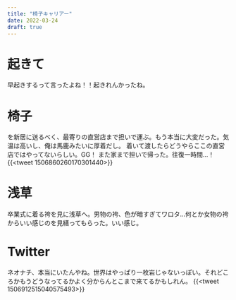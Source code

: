 ```yaml
---
title: "椅子キャリアー"
date: 2022-03-24
draft: true
---
```


# 起きて
早起きするって言ったよね！！起きれんかったね。

# 椅子
を新居に送るべく、最寄りの直営店まで担いで運ぶ。もう本当に大変だった。気温は高いし、俺は馬鹿みたいに厚着だし。
着いて渡したらどうやらここの直営店ではやってないらしい。GG！
また家まで担いで帰った。往復一時間...！
{{<tweet 1506860260170301440>}}
# 浅草
卒業式に着る袴を見に浅草へ。男物の袴、色が暗すぎてワロタ...何とか女物の袴からいい感じのを見繕ってもらった。いい感じ。

# Twitter
ネオナチ、本当にいたんやね。世界はやっぱり一枚岩じゃないっぽい。それどころかもうどうなってるかよく分からんとこまで来てるかもしれん。
{{<tweet 1506912515040575493>}}